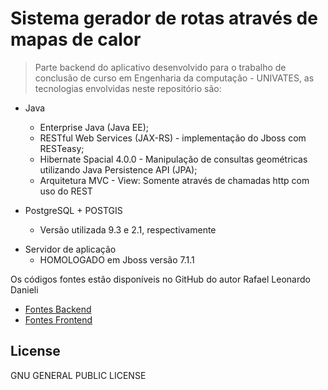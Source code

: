 # Sistema gerador de rotas através de mapas de calor

>Parte backend do aplicativo desenvolvido para o trabalho de conclusão de curso em Engenharia da computação - UNIVATES, as tecnologias envolvidas neste repositório são:

  - Java
    - Enterprise Java (Java EE);
    - RESTful Web Services (JAX-RS) - implementação do Jboss com RESTeasy;
    - Hibernate Spacial 4.0.0 - Manipulação de consultas geométricas utilizando Java Persistence API (JPA);
    - Arquitetura MVC - View: Somente através de chamadas http com uso do REST

  
  - PostgreSQL + POSTGIS
    -  Versão utilizada 9.3 e 2.1, respectivamente
  

  * Servidor de aplicação
     - HOMOLOGADO em Jboss versão 7.1.1

Os códigos fontes estão disponíveis no GitHub do autor Rafael Leonardo Danieli

* [Fontes Backend][rdanieli-back]
* [Fontes Frontend][rdanieli-front]

License
----

GNU GENERAL PUBLIC LICENSE

   [rdanieli-back]: <https://github.com/rdanieli/heatmapGPS>
   [rdanieli-front]: <https://github.com/rdanieli/heatmapGPS-frontend>
